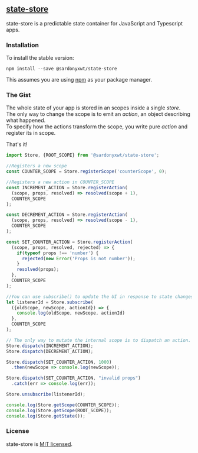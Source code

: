 ## [state-store](https://github.com/sardonyxwt/state-store) 

state-store is a predictable state container for JavaScript and Typescript apps. 

### Installation

To install the stable version:

```
npm install --save @sardonyxwt/state-store
```

This assumes you are using [npm](https://www.npmjs.com/) as your package manager. 

### The Gist

The whole state of your app is stored in an scopes inside a single *store*.  
The only way to change the scope is to emit an *action*, an object describing what happened.  
To specify how the actions transform the scope, you write pure *action* and register its in scope.

That's it!

```js
import Store, {ROOT_SCOPE} from '@sardonyxwt/state-store';

//Registers a new scope
const COUNTER_SCOPE = Store.registerScope('counterScope', 0);

//Registers a new action in COUNTER_SCOPE
const INCREMENT_ACTION = Store.registerAction(
  (scope, props, resolved) => resolved(scope + 1), 
  COUNTER_SCOPE
);

const DECREMENT_ACTION = Store.registerAction(
  (scope, props, resolved) => resolved(scope - 1), 
  COUNTER_SCOPE
);

const SET_COUNTER_ACTION = Store.registerAction(
  (scope, props, resolved, rejected) => {
    if(typeof props !== 'number') {
      rejected(new Error('Props is not number'));
    }
    resolved(props);
  },
  COUNTER_SCOPE
);

//You can use subscribe() to update the UI in response to state changes.
let listenerId = Store.subscribe(
  ({oldScope, newScope, actionId}) => { 
    console.log(oldScope, newScope, actionId)
  }, 
  COUNTER_SCOPE
);

// The only way to mutate the internal scope is to dispatch an action.
Store.dispatch(INCREMENT_ACTION);
Store.dispatch(DECREMENT_ACTION);

Store.dispatch(SET_COUNTER_ACTION, 1000)
  .then(newScope => console.log(newScope));

Store.dispatch(SET_COUNTER_ACTION, "invalid props")
  .catch(err => console.log(err));

Store.unsubscribe(listenerId);

console.log(Store.getScope(COUNTER_SCOPE));
console.log(Store.getScope(ROOT_SCOPE));
console.log(Store.getState());
```

### License

state-store is [MIT licensed](./LICENSE).
